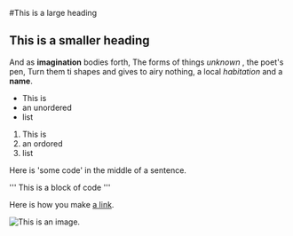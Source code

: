 #This is a large heading
## This is a smaller heading

And as **imagination** bodies forth,
The forms of things *unknown* , the poet's pen,
Turn them ti shapes and gives to airy nothing,
a local *habitation* and a **name**.

- This is
- an unordered
- list

1. This is
2. an ordored
3. list

Here is 'some code' in the middle of a sentence.

'''
This is
a block
of code 
'''

Here is how you make [a link](https://www.wikipedia.org/).

![This is an image.](https://github.com/yihui/xaringan/relases/download/v0.0.2/karl-moustache.jpg)

